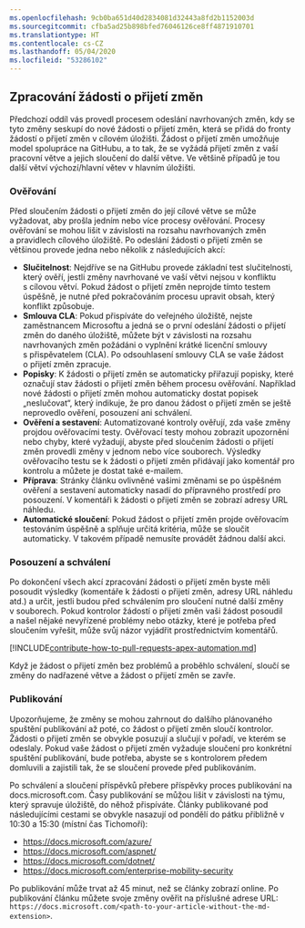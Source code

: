 ```yaml
---
ms.openlocfilehash: 9cb0ba651d40d2834081d32443a8fd2b1152003d
ms.sourcegitcommit: cfba5ad25b898bfed76046126ce8ff4871910701
ms.translationtype: HT
ms.contentlocale: cs-CZ
ms.lasthandoff: 05/04/2020
ms.locfileid: "53286102"
---
```

## <a name="pull-request-processing"></a>Zpracování žádosti o přijetí změn

Předchozí oddíl vás provedl procesem odeslání navrhovaných změn, kdy se tyto změny seskupí do nové žádosti o přijetí změn, která se přidá do fronty žádostí o přijetí změn v cílovém úložišti. Žádost o přijetí změn umožňuje model spolupráce na GitHubu, a to tak, že se vyžádá přijetí změn z vaší pracovní větve a jejich sloučení do další větve. Ve většině případů je tou další větví výchozí/hlavní větev v hlavním úložišti.

### <a name="validation"></a>Ověřování

Před sloučením žádosti o přijetí změn do její cílové větve se může vyžadovat, aby prošla jedním nebo více procesy ověřování. Procesy ověřování se mohou lišit v závislosti na rozsahu navrhovaných změn a pravidlech cílového úložiště. Po odeslání žádosti o přijetí změn se většinou provede jedna nebo několik z následujících akcí:

- **Slučitelnost**: Nejdříve se na GitHubu provede základní test slučitelnosti, který ověří, jestli změny navrhované ve vaší větvi nejsou v konfliktu s cílovou větví. Pokud žádost o přijetí změn neprojde tímto testem úspěšně, je nutné před pokračováním procesu upravit obsah, který konflikt způsobuje.
- **Smlouva CLA**: Pokud přispíváte do veřejného úložiště, nejste zaměstnancem Microsoftu a jedná se o první odeslání žádosti o přijetí změn do daného úložiště, můžete být v závislosti na rozsahu navrhovaných změn požádáni o vyplnění krátké licenční smlouvy s přispěvatelem (CLA). Po odsouhlasení smlouvy CLA se vaše žádost o přijetí změn zpracuje.
- **Popisky**: K žádosti o přijetí změn se automaticky přiřazují popisky, které označují stav žádosti o přijetí změn během procesu ověřování. Například nové žádosti o přijetí změn mohou automaticky dostat popisek „neslučovat“, který indikuje, že pro danou žádost o přijetí změn se ještě neprovedlo ověření, posouzení ani schválení.
- **Ověření a sestavení**: Automatizované kontroly ověřují, zda vaše změny projdou ověřovacími testy. Ověřovací testy mohou zobrazit upozornění nebo chyby, které vyžadují, abyste před sloučením žádosti o přijetí změn provedli změny v jednom nebo více souborech. Výsledky ověřovacího testu se k žádosti o přijetí změn přidávají jako komentář pro kontrolu a můžete je dostat také e-mailem.
- **Příprava**: Stránky článku ovlivněné vašimi změnami se po úspěšném ověření a sestavení automaticky nasadí do přípravného prostředí pro posouzení. V komentáři k žádosti o přijetí změn se zobrazí adresy URL náhledu.
- **Automatické sloučení**: Pokud žádost o přijetí změn projde ověřovacím testováním úspěšně a splňuje určitá kritéria, může se sloučit automaticky. V takovém případě nemusíte provádět žádnou další akci.

### <a name="review-and-sign-off"></a>Posouzení a schválení

Po dokončení všech akcí zpracování žádosti o přijetí změn byste měli posoudit výsledky (komentáře k žádosti o přijetí změn, adresy URL náhledu atd.) a určit, jestli budou před schválením pro sloučení nutné další změny v souborech. Pokud kontrolor žádostí o přijetí změn vaši žádost posoudil a našel nějaké nevyřízené problémy nebo otázky, které je potřeba před sloučením vyřešit, může svůj názor vyjádřit prostřednictvím komentářů.

[!INCLUDE[contribute-how-to-pull-requests-apex-automation.md](contribute-how-to-pull-requests-apex-automation.md)]

Když je žádost o přijetí změn bez problémů a proběhlo schválení, sloučí se změny do nadřazené větve a žádost o přijetí změn se zavře.

### <a name="publishing"></a>Publikování

Upozorňujeme, že změny se mohou zahrnout do dalšího plánovaného spuštění publikování až poté, co žádost o přijetí změn sloučí kontrolor. Žádosti o přijetí změn se obvykle posuzují a slučují v pořadí, ve kterém se odeslaly. Pokud vaše žádost o přijetí změn vyžaduje sloučení pro konkrétní spuštění publikování, bude potřeba, abyste se s kontrolorem předem domluvili a zajistili tak, že se sloučení provede před publikováním.

Po schválení a sloučení příspěvků přebere příspěvky proces publikování na docs.microsoft.com. Časy publikování se můžou lišit v závislosti na týmu, který spravuje úložiště, do něhož přispíváte. Články publikované pod následujícími cestami se obvykle nasazují od pondělí do pátku přibližně v 10:30 a 15:30 (místní čas Tichomoří):

- https://docs.microsoft.com/azure/
- https://docs.microsoft.com/aspnet/
- https://docs.microsoft.com/dotnet/
- https://docs.microsoft.com/enterprise-mobility-security

Po publikování může trvat až 45 minut, než se články zobrazí online. Po publikování článku můžete svoje změny ověřit na příslušné adrese URL: `https://docs.microsoft.com/<path-to-your-article-without-the-md-extension>`.
